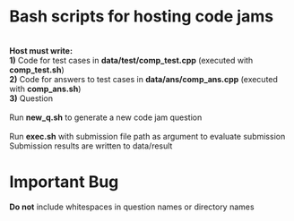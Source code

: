 # Bash scripts for hosting code jams
\
**Host must write:** \
    **1)** Code for test cases in **data/test/comp_test.cpp** (executed with **comp_test.sh**) \
    **2)** Code for answers to test cases in **data/ans/comp_ans.cpp** (executed with **comp_ans.sh**) \
    **3)** Question \
\
Run **new_q.sh** to generate a new code jam question \
\
Run **exec.sh** with submission file path as argument to evaluate submission \
Submission results are written to data/result

# Important Bug
**Do not** include whitespaces in question names or directory names